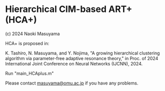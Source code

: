 # Hierarchical CIM-based ART+ (HCA+)


(c) 2024 Naoki Masuyama

HCA+ is proposed in:

K. Tashiro, N. Masuyama, and Y. Nojima, "A growing hierarchical clustering algorithm via parameter-free adaptive resonance theory," in Proc. of 2024 International Joint Conference on Neural Networks (IJCNN), 2024.

Run "main_HCAplus.m"

Please contact masuyama@omu.ac.jp if you have any problems.
